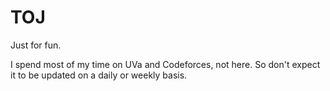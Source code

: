 # TOJ

Just for fun.

I spend most of my time on UVa and Codeforces, not here. So don't expect it to be updated on a daily or weekly basis.

